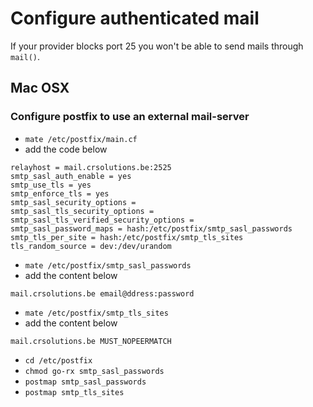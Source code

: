 # Configure authenticated mail

If your provider blocks port 25 you won't be able to send mails through `mail()`.

## Mac OSX

### Configure postfix to use an external mail-server

* `mate /etc/postfix/main.cf`
* add the code below
````
relayhost = mail.crsolutions.be:2525
smtp_sasl_auth_enable = yes
smtp_use_tls = yes
smtp_enforce_tls = yes
smtp_sasl_security_options =
smtp_sasl_tls_security_options =
smtp_sasl_tls_verified_security_options =
smtp_sasl_password_maps = hash:/etc/postfix/smtp_sasl_passwords
smtp_tls_per_site = hash:/etc/postfix/smtp_tls_sites
tls_random_source = dev:/dev/urandom
````

* `mate /etc/postfix/smtp_sasl_passwords`
* add the content below
````
mail.crsolutions.be email@ddress:password
````

* `mate /etc/postfix/smtp_tls_sites`
* add the content below
````
mail.crsolutions.be MUST_NOPEERMATCH
````

* `cd /etc/postfix`
* `chmod go-rx smtp_sasl_passwords`
* `postmap smtp_sasl_passwords`
* `postmap smtp_tls_sites`